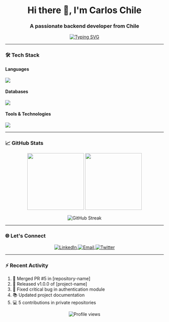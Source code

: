 <h1 align="center">Hi there 👋, I'm Carlos Chile</h1>
<h3 align="center">A passionate backend developer from Chile</h3>

<p align="center">
  <a href="https://git.io/typing-svg"><img src="https://readme-typing-svg.demolab.com?font=Fira+Code&weight=500&size=22&duration=4000&pause=1000&color=1D87F7&center=true&vCenter=true&width=435&lines=Full-Stack+Developer;Python+%7C+Java;SQL+Specialist;Open-Source+Enthusiast" alt="Typing SVG" /></a>
</p>

---

### 🛠️ Tech Stack

#### **Languages**
<p align="left">
  <a href="https://skillicons.dev">
    <img src="https://skillicons.dev/icons?i=python,java,cpp,bash" />
  </a>
</p>

#### **Databases**
<p align="left">
  <a href="https://skillicons.dev">
    <img src="https://skillicons.dev/icons?i=mysql,postgres,sqlite,mongodb" />
  </a>
</p>

#### **Tools & Technologies**
<p align="left">
  <a href="https://skillicons.dev">
    <img src="https://skillicons.dev/icons?i=git,docker,linux,aws,github,postman" />
  </a>
</p>

---

### 📈 GitHub Stats

<p align="center">
  <img height="180em" src="https://github-readme-stats.vercel.app/api?username=CarlosJChileS&show_icons=true&theme=algolia&include_all_commits=true&count_private=true"/>
  <img height="180em" src="https://github-readme-stats.vercel.app/api/top-langs/?username=CarlosJChileS&layout=compact&theme=algolia&langs_count=8"/>
</p>

<p align="center">
  <img src="https://github-readme-streak-stats.herokuapp.com/?user=CarlosJChileS&theme=algolia" alt="GitHub Streak">
</p>

---

### 🌐 Let's Connect
<p align="center">
  <a href="https://linkedin.com/in/yourprofile" target="blank">
    <img align="center" src="https://img.shields.io/badge/LinkedIn-0077B5?style=for-the-badge&logo=linkedin&logoColor=white" alt="LinkedIn"/>
  </a>
  <a href="mailto:youremail@domain.com">
    <img align="center" src="https://img.shields.io/badge/Gmail-D14836?style=for-the-badge&logo=gmail&logoColor=white" alt="Email"/>
  </a>
  <a href="https://twitter.com/yourhandle">
    <img align="center" src="https://img.shields.io/badge/Twitter-1DA1F2?style=for-the-badge&logo=twitter&logoColor=white" alt="Twitter"/>
  </a>
</p>

---

### ⚡ Recent Activity
<!--START_SECTION:activity-->
1. 🎉 Merged PR #5 in [repository-name]
2. 🚀 Released v1.0.0 of [project-name]
3. 🐛 Fixed critical bug in authentication module
4. 📚 Updated project documentation
5. 💻 5 contributions in private repositories
<!--END_SECTION:activity-->

<p align="center">
  <img src="https://komarev.com/ghpvc/?username=CarlosJChileS&color=blue&style=flat-square" alt="Profile views"/>
</p>
